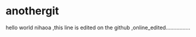 anothergit
==========
hello world
nihaoa ,this line is edited on the github ,online_edited................
